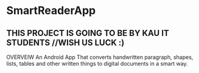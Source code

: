 # SmartReaderApp
**THIS PROJECT IS GOING TO BE BY KAU IT STUDENTS**
//WISH US LUCK :)
----------------------------------------
OVERVEIW
An Android App That converts handwritten paragraph, shapes, lists, tables 
and other written things to digital documents in a smart way.

